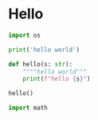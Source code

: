# Hello


```python
import os
```

```python
print('hello world')
```


```python
def hello(s: str):
    """"hello world"""
    print(f"hello {s}")
```

```python
hello()

import math

```

